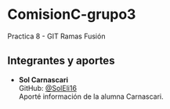 # ComisionC-grupo3
Practica 8 - GIT Ramas Fusión

## Integrantes y aportes

- **Sol Carnascari**  
  GitHub: [@SolEli16](https://github.com/SolEli16)  
  Aporté información de la alumna Carnascari.
